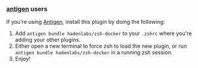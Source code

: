 <!-- Space: ZshDocker -->
<!-- Parent: Project -->
<!-- Title: Project Installation Antigen -->

<!-- Label: ZshDocker -->
<!-- Label: Project -->
<!-- Label: Installation -->
<!-- Label: Antigen -->
<!-- Include: docs/disclaimer.md -->
<!-- Include: ac:toc -->

### [antigen](https://github.com/zsh-users/antigen) users

If you're using [Antigen](https://github.com/zsh-users/antigen), install this plugin by doing the following:

1.  Add `antigen bundle hadenlabs/zsh-docker` to your `.zshrc` where you're adding your other plugins.
2.  Either open a new terminal to force zsh to load the new plugin, or run `antigen bundle hadenlabs/zsh-docker` in a running zsh session.
3.  Enjoy!

